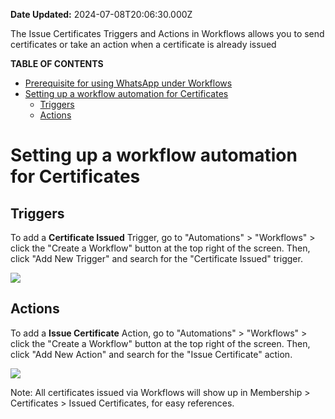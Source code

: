 **Date Updated:** 2024-07-08T20:06:30.000Z
  
  
The Issue Certificates Triggers and Actions in Workflows allows you to send certificates or take an action when a certificate is already issued

**TABLE OF CONTENTS**

   * [Prerequisite for using WhatsApp under Workflows](#Prerequisite-for-using-WhatsApp-under-Workflows)
* [Setting up a workflow automation for Certificates](#Setting-up-a-workflow-automation-for-Certificates)  
   * [Triggers](#Triggers)  
   * [Actions](#Actions)

  
# Setting up a workflow automation for Certificates

## **Triggers**

To add a **Certificate Issued** Trigger, go to "Automations" > "Workflows" > click the "Create a Workflow" button at the top right of the screen. Then, click "Add New Trigger" and search for the "Certificate Issued" trigger.
  
  
![](https://s3.amazonaws.com/cdn.freshdesk.com/data/helpdesk/attachments/production/155025554989/original/oq7fLqMbpDzjLpauJFRHfrSZ_nGxDXj3CQ.gif?1714982687)

  
## **Actions**

To add a **Issue Certificate** Action, go to "Automations" > "Workflows" > click the "Create a Workflow" button at the top right of the screen. Then, click "Add New Action" and search for the "Issue Certificate" action.

  
![](https://s3.amazonaws.com/cdn.freshdesk.com/data/helpdesk/attachments/production/155025555191/original/TZTevijeYKIATGoFl-X9zUaz869U83DSxw.gif?1714982829)
  
  
Note: All certificates issued via Workflows will show up in Membership > Certificates > Issued Certificates, for easy references.
  
  